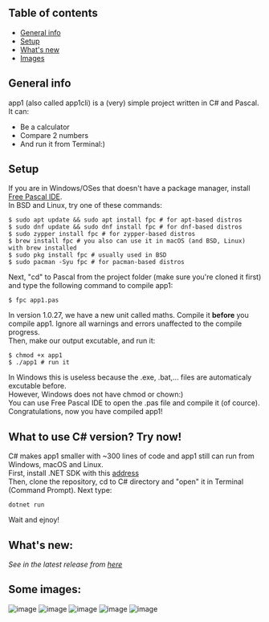 ## Table of contents
* [General info](#general-info)
* [Setup](#setup)
* [What's new](#whats-new)
* [Images](#some-images)

## General info
app1 (also called app1cli) is a (very) simple project written in C# and Pascal. It can:
* Be a calculator
* Compare 2 numbers
* And run it from Terminal:)
	
## Setup
If you are in Windows/OSes that doesn't have a package manager, install [Free Pascal IDE](https://www.freepascal.org/download.html). <br>
In BSD and Linux, try one of these commands:

```
$ sudo apt update && sudo apt install fpc # for apt-based distros
$ sudo dnf update && sudo dnf install fpc # for dnf-based distros
$ sudo zypper install fpc # for zypper-based distros
$ brew install fpc # you also can use it in macOS (and BSD, Linux) with brew installed
$ sudo pkg install fpc # usually used in BSD
$ sudo pacman -Syu fpc # for pacman-based distros
```
Next, "cd" to Pascal from the project folder (make sure you're cloned it first) and type the following command to compile app1:
```
$ fpc app1.pas
```
In version 1.0.27, we have a new unit called maths. Compile it **before** you compile app1.
Ignore all warnings and errors unaffected to the compile progress. <br>
Then, make our output excutable, and run it:
``` 
$ chmod +x app1 
$ ./app1 # run it 
```
In Windows this is useless because the .exe, .bat,... files are automaticaly excutable before. <br>
However, Windows does not have chmod or chown:)  <br>
You can use Free Pascal IDE to open the .pas file and compile it (of cource). <br>
Congratulations, now you have compiled app1!

## What to use C# version? Try now!
C# makes app1 smaller with ~300 lines of code and app1 still can run from Windows, macOS and Linux.<br>
First, install .NET SDK with this [address](https://dotnet.microsoft.com/download)<br>
Then, clone the repository, cd to C# directory and "open" it in Terminal (Command Prompt). Next type:
```
dotnet run
```
Wait and ejnoy!

## What's new:
*See in the latest release from [here](https://github.com/lebao3105/app1cli/releases/)*

## Some images:
![image](https://user-images.githubusercontent.com/77564176/139211727-06351e51-9b6b-4363-be7d-109b0597bca6.png)
![image](https://user-images.githubusercontent.com/77564176/138020987-e248b913-0680-40eb-8e90-d71848780e3f.png)
![image](https://user-images.githubusercontent.com/77564176/139212160-2cfd1b74-0f59-444d-af8f-517d3e5475df.png)
![image](https://user-images.githubusercontent.com/77564176/139212433-a15929d2-7e75-45b8-b764-f702242a56bc.png)
![image](https://user-images.githubusercontent.com/77564176/139212736-f8670679-9d78-4b28-be0b-cbc20dbb9c77.png)

